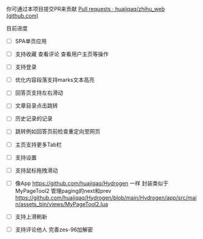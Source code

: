 你可通过本项目提交PR来贡献 [Pull requests · huajiqaq/zhihu_web (github.com)](https://github.com/huajiqaq/zhihu_web/pulls)

目前进度

- [ ] SPA单页应用
- [ ] 支持收藏 查看评论 查看用户主页等操作
- [ ] 支持登录
- [ ] 优化内容段落支持marks文本高亮
- [ ] 回答页支持左右滑动
- [ ] 文章目录点击跳转
- [ ] 历史记录的记录
- [ ] 跳转例如回答页前检查重定向至网页
- [ ] 主页支持更多Tab栏
- [ ] 支持设置
- [ ] 支持鼠标拖拽滑动
- [ ] 像App https://github.com/huajiqaq/Hydrogen 一样 封装类似于MyPageTool2 管理paging的next和prev https://github.com/huajiqaq/Hydrogen/blob/main/Hydrogen/app/src/main/assets_bin/views/MyPageTool2.lua
- [ ] 支持上滑刷新
- [ ] 支持评论他人 完善zes-96加解密
      
